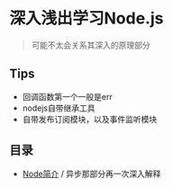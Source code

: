 # 深入浅出学习Node.js
> 可能不太会关系其深入的原理部分

## Tips

* 回调函数第一个一般是err
* nodejs自带继承工具
* 自带发布订阅模块，以及事件监听模块

## 目录

* [Node简介]() / 异步那部分再一次深入解释